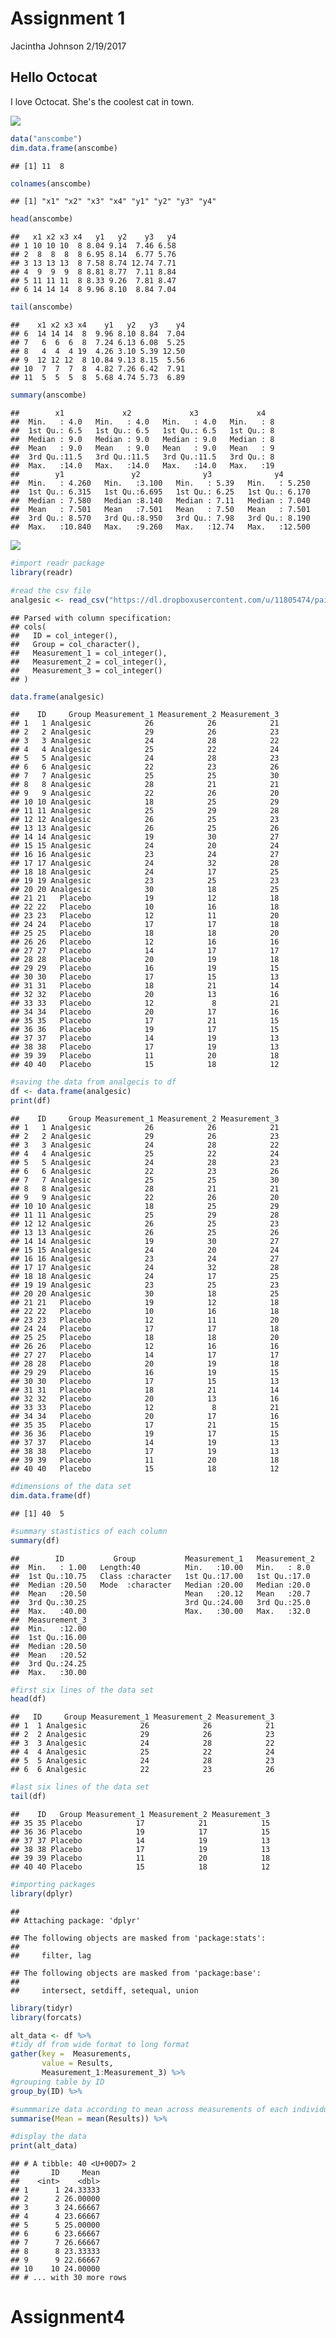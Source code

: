 Assignment 1
================
Jacintha Johnson
2/19/2017

Hello Octocat
-------------

I love Octocat. She's the coolest cat in town.

![](octocat.png)

``` r
data("anscombe")
dim.data.frame(anscombe)
```

    ## [1] 11  8

``` r
colnames(anscombe)
```

    ## [1] "x1" "x2" "x3" "x4" "y1" "y2" "y3" "y4"

``` r
head(anscombe)
```

    ##   x1 x2 x3 x4   y1   y2    y3   y4
    ## 1 10 10 10  8 8.04 9.14  7.46 6.58
    ## 2  8  8  8  8 6.95 8.14  6.77 5.76
    ## 3 13 13 13  8 7.58 8.74 12.74 7.71
    ## 4  9  9  9  8 8.81 8.77  7.11 8.84
    ## 5 11 11 11  8 8.33 9.26  7.81 8.47
    ## 6 14 14 14  8 9.96 8.10  8.84 7.04

``` r
tail(anscombe)
```

    ##    x1 x2 x3 x4    y1   y2   y3    y4
    ## 6  14 14 14  8  9.96 8.10 8.84  7.04
    ## 7   6  6  6  8  7.24 6.13 6.08  5.25
    ## 8   4  4  4 19  4.26 3.10 5.39 12.50
    ## 9  12 12 12  8 10.84 9.13 8.15  5.56
    ## 10  7  7  7  8  4.82 7.26 6.42  7.91
    ## 11  5  5  5  8  5.68 4.74 5.73  6.89

``` r
summary(anscombe)
```

    ##        x1             x2             x3             x4    
    ##  Min.   : 4.0   Min.   : 4.0   Min.   : 4.0   Min.   : 8  
    ##  1st Qu.: 6.5   1st Qu.: 6.5   1st Qu.: 6.5   1st Qu.: 8  
    ##  Median : 9.0   Median : 9.0   Median : 9.0   Median : 8  
    ##  Mean   : 9.0   Mean   : 9.0   Mean   : 9.0   Mean   : 9  
    ##  3rd Qu.:11.5   3rd Qu.:11.5   3rd Qu.:11.5   3rd Qu.: 8  
    ##  Max.   :14.0   Max.   :14.0   Max.   :14.0   Max.   :19  
    ##        y1               y2              y3              y4        
    ##  Min.   : 4.260   Min.   :3.100   Min.   : 5.39   Min.   : 5.250  
    ##  1st Qu.: 6.315   1st Qu.:6.695   1st Qu.: 6.25   1st Qu.: 6.170  
    ##  Median : 7.580   Median :8.140   Median : 7.11   Median : 7.040  
    ##  Mean   : 7.501   Mean   :7.501   Mean   : 7.50   Mean   : 7.501  
    ##  3rd Qu.: 8.570   3rd Qu.:8.950   3rd Qu.: 7.98   3rd Qu.: 8.190  
    ##  Max.   :10.840   Max.   :9.260   Max.   :12.74   Max.   :12.500

<img src="figure/xy_plot-1.png" style="display: block; margin: auto;" />

``` r
#import readr package
library(readr)

#read the csv file
analgesic <- read_csv("https://dl.dropboxusercontent.com/u/11805474/painblogr/biostats/assignments/analgesic.csv")
```

    ## Parsed with column specification:
    ## cols(
    ##   ID = col_integer(),
    ##   Group = col_character(),
    ##   Measurement_1 = col_integer(),
    ##   Measurement_2 = col_integer(),
    ##   Measurement_3 = col_integer()
    ## )

``` r
data.frame(analgesic)
```

    ##    ID     Group Measurement_1 Measurement_2 Measurement_3
    ## 1   1 Analgesic            26            26            21
    ## 2   2 Analgesic            29            26            23
    ## 3   3 Analgesic            24            28            22
    ## 4   4 Analgesic            25            22            24
    ## 5   5 Analgesic            24            28            23
    ## 6   6 Analgesic            22            23            26
    ## 7   7 Analgesic            25            25            30
    ## 8   8 Analgesic            28            21            21
    ## 9   9 Analgesic            22            26            20
    ## 10 10 Analgesic            18            25            29
    ## 11 11 Analgesic            25            29            28
    ## 12 12 Analgesic            26            25            23
    ## 13 13 Analgesic            26            25            26
    ## 14 14 Analgesic            19            30            27
    ## 15 15 Analgesic            24            20            24
    ## 16 16 Analgesic            23            24            27
    ## 17 17 Analgesic            24            32            28
    ## 18 18 Analgesic            24            17            25
    ## 19 19 Analgesic            23            25            23
    ## 20 20 Analgesic            30            18            25
    ## 21 21   Placebo            19            12            18
    ## 22 22   Placebo            10            16            18
    ## 23 23   Placebo            12            11            20
    ## 24 24   Placebo            17            17            18
    ## 25 25   Placebo            18            18            20
    ## 26 26   Placebo            12            16            16
    ## 27 27   Placebo            14            17            17
    ## 28 28   Placebo            20            19            18
    ## 29 29   Placebo            16            19            15
    ## 30 30   Placebo            17            15            13
    ## 31 31   Placebo            18            21            14
    ## 32 32   Placebo            20            13            16
    ## 33 33   Placebo            12             8            21
    ## 34 34   Placebo            20            17            16
    ## 35 35   Placebo            17            21            15
    ## 36 36   Placebo            19            17            15
    ## 37 37   Placebo            14            19            13
    ## 38 38   Placebo            17            19            13
    ## 39 39   Placebo            11            20            18
    ## 40 40   Placebo            15            18            12

``` r
#saving the data from analgecis to df
df <- data.frame(analgesic)
print(df)
```

    ##    ID     Group Measurement_1 Measurement_2 Measurement_3
    ## 1   1 Analgesic            26            26            21
    ## 2   2 Analgesic            29            26            23
    ## 3   3 Analgesic            24            28            22
    ## 4   4 Analgesic            25            22            24
    ## 5   5 Analgesic            24            28            23
    ## 6   6 Analgesic            22            23            26
    ## 7   7 Analgesic            25            25            30
    ## 8   8 Analgesic            28            21            21
    ## 9   9 Analgesic            22            26            20
    ## 10 10 Analgesic            18            25            29
    ## 11 11 Analgesic            25            29            28
    ## 12 12 Analgesic            26            25            23
    ## 13 13 Analgesic            26            25            26
    ## 14 14 Analgesic            19            30            27
    ## 15 15 Analgesic            24            20            24
    ## 16 16 Analgesic            23            24            27
    ## 17 17 Analgesic            24            32            28
    ## 18 18 Analgesic            24            17            25
    ## 19 19 Analgesic            23            25            23
    ## 20 20 Analgesic            30            18            25
    ## 21 21   Placebo            19            12            18
    ## 22 22   Placebo            10            16            18
    ## 23 23   Placebo            12            11            20
    ## 24 24   Placebo            17            17            18
    ## 25 25   Placebo            18            18            20
    ## 26 26   Placebo            12            16            16
    ## 27 27   Placebo            14            17            17
    ## 28 28   Placebo            20            19            18
    ## 29 29   Placebo            16            19            15
    ## 30 30   Placebo            17            15            13
    ## 31 31   Placebo            18            21            14
    ## 32 32   Placebo            20            13            16
    ## 33 33   Placebo            12             8            21
    ## 34 34   Placebo            20            17            16
    ## 35 35   Placebo            17            21            15
    ## 36 36   Placebo            19            17            15
    ## 37 37   Placebo            14            19            13
    ## 38 38   Placebo            17            19            13
    ## 39 39   Placebo            11            20            18
    ## 40 40   Placebo            15            18            12

``` r
#dimensions of the data set
dim.data.frame(df)
```

    ## [1] 40  5

``` r
#summary stastistics of each column
summary(df)
```

    ##        ID           Group           Measurement_1   Measurement_2 
    ##  Min.   : 1.00   Length:40          Min.   :10.00   Min.   : 8.0  
    ##  1st Qu.:10.75   Class :character   1st Qu.:17.00   1st Qu.:17.0  
    ##  Median :20.50   Mode  :character   Median :20.00   Median :20.0  
    ##  Mean   :20.50                      Mean   :20.12   Mean   :20.7  
    ##  3rd Qu.:30.25                      3rd Qu.:24.00   3rd Qu.:25.0  
    ##  Max.   :40.00                      Max.   :30.00   Max.   :32.0  
    ##  Measurement_3  
    ##  Min.   :12.00  
    ##  1st Qu.:16.00  
    ##  Median :20.50  
    ##  Mean   :20.52  
    ##  3rd Qu.:24.25  
    ##  Max.   :30.00

``` r
#first six lines of the data set
head(df)
```

    ##   ID     Group Measurement_1 Measurement_2 Measurement_3
    ## 1  1 Analgesic            26            26            21
    ## 2  2 Analgesic            29            26            23
    ## 3  3 Analgesic            24            28            22
    ## 4  4 Analgesic            25            22            24
    ## 5  5 Analgesic            24            28            23
    ## 6  6 Analgesic            22            23            26

``` r
#last six lines of the data set
tail(df)
```

    ##    ID   Group Measurement_1 Measurement_2 Measurement_3
    ## 35 35 Placebo            17            21            15
    ## 36 36 Placebo            19            17            15
    ## 37 37 Placebo            14            19            13
    ## 38 38 Placebo            17            19            13
    ## 39 39 Placebo            11            20            18
    ## 40 40 Placebo            15            18            12

``` r
#importing packages
library(dplyr)
```

    ## 
    ## Attaching package: 'dplyr'

    ## The following objects are masked from 'package:stats':
    ## 
    ##     filter, lag

    ## The following objects are masked from 'package:base':
    ## 
    ##     intersect, setdiff, setequal, union

``` r
library(tidyr)
library(forcats)

alt_data <- df %>%
#tidy df from wide format to long format
gather(key =  Measurements,
       value = Results, 
       Measurement_1:Measurement_3) %>%
#grouping table by ID  
group_by(ID) %>%

#summmarize data according to mean across measurements of each individual
summarise(Mean = mean(Results)) %>%

#display the data
print(alt_data)
```

    ## # A tibble: 40 <U+00D7> 2
    ##       ID     Mean
    ##    <int>    <dbl>
    ## 1      1 24.33333
    ## 2      2 26.00000
    ## 3      3 24.66667
    ## 4      4 23.66667
    ## 5      5 25.00000
    ## 6      6 23.66667
    ## 7      7 26.66667
    ## 8      8 23.33333
    ## 9      9 22.66667
    ## 10    10 24.00000
    ## # ... with 30 more rows
# Assignment4
